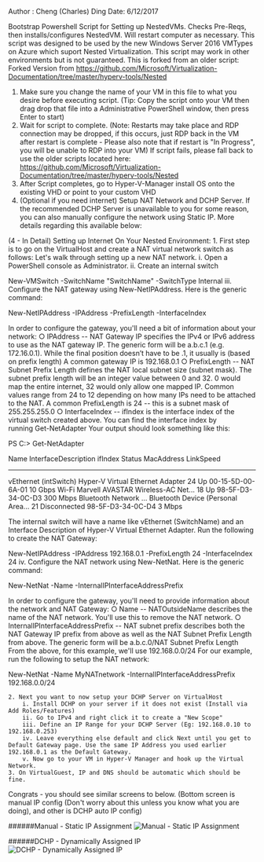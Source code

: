 Author     : Cheng (Charles) Ding
Date: 6/12/2017

Bootstrap Powershell Script for Setting up NestedVMs. Checks Pre-Reqs, then installs/configures NestedVM. Will restart computer as necessary. This script was designed to be used by the new Windows Server 2016 VMTypes on Azure which suport Nested Virtualization. This script may work in other environments but is not guaranteed. This is forked from an older script: Forked Version from https://github.com/Microsoft/Virtualization-Documentation/tree/master/hyperv-tools/Nested

1) Make sure you change the name of your VM in this file to what you desire before executing script. (Tip: Copy the script onto your VM then drag drop that file into a Administrative PowerShell window, then press Enter to start)
2) Wait for script to complete. (Note: Restarts may take place and RDP connection may be dropped, if this occurs, just RDP back in the VM after restart is complete - Please also note that if restart is "In Progress", you will be unable to RDP into your VM) If script fails, please fall back to use the older scripts located here: https://github.com/Microsoft/Virtualization-Documentation/tree/master/hyperv-tools/Nested
3) After Script completes, go to Hyper-V-Manager install OS onto the existing VHD or point to your custom VHD 
4) (Optional if you need internet) Setup NAT Network and DCHP Server. If the recommended DCHP Server is unavailable to you for some reason, you can also manually configure the network using Static IP. More details regarding this available below:


(4 - In Detail) Setting up Internet On Your Nested Environment:
	1. First step is to go on the VirtualHost and create a NAT virtual network switch as follows:
	Let's walk through setting up a new NAT network.
		i. Open a PowerShell console as Administrator.
		ii. Create an internal switch

New-VMSwitch -SwitchName "SwitchName" -SwitchType Internal
		iii. Configure the NAT gateway using New-NetIPAddress.
Here is the generic command:

New-NetIPAddress -IPAddress <NAT Gateway IP> -PrefixLength <NAT Subnet Prefix Length> -InterfaceIndex <ifIndex>

In order to configure the gateway, you'll need a bit of information about your network:
			○ IPAddress -- NAT Gateway IP specifies the IPv4 or IPv6 address to use as the NAT gateway IP.
The generic form will be a.b.c.1 (e.g. 172.16.0.1). While the final position doesn’t have to be .1, it usually is (based on prefix length)
A common gateway IP is 192.168.0.1
			○ PrefixLength -- NAT Subnet Prefix Length defines the NAT local subnet size (subnet mask). The subnet prefix length will be an integer value between 0 and 32.
0 would map the entire internet, 32 would only allow one mapped IP. Common values range from 24 to 12 depending on how many IPs need to be attached to the NAT.
A common PrefixLength is 24 -- this is a subnet mask of 255.255.255.0
			○ InterfaceIndex -- ifIndex is the interface index of the virtual switch created above.
You can find the interface index by running Get-NetAdapter
Your output should look something like this:

PS C:\> Get-NetAdapter

Name                  InterfaceDescription               ifIndex Status       MacAddress           LinkSpeed
----                  --------------------               ------- ------       ----------           ---------
vEthernet (intSwitch) Hyper-V Virtual Ethernet Adapter        24 Up           00-15-5D-00-6A-01      10 Gbps
Wi-Fi                 Marvell AVASTAR Wireless-AC Net...      18 Up           98-5F-D3-34-0C-D3     300 Mbps
Bluetooth Network ... Bluetooth Device (Personal Area...      21 Disconnected 98-5F-D3-34-0C-D4       3 Mbps

The internal switch will have a name like vEthernet (SwitchName) and an Interface Description of Hyper-V Virtual Ethernet Adapter.
Run the following to create the NAT Gateway:

New-NetIPAddress -IPAddress 192.168.0.1 -PrefixLength 24 -InterfaceIndex 24
		iv. Configure the NAT network using New-NetNat.
Here is the generic command:

New-NetNat -Name <NATOutsideName> -InternalIPInterfaceAddressPrefix <NAT subnet prefix>

In order to configure the gateway, you'll need to provide information about the network and NAT Gateway:
			○ Name -- NATOutsideName describes the name of the NAT network. You'll use this to remove the NAT network.
			○ InternalIPInterfaceAddressPrefix -- NAT subnet prefix describes both the NAT Gateway IP prefix from above as well as the NAT Subnet Prefix Length from above.
The generic form will be a.b.c.0/NAT Subnet Prefix Length
From the above, for this example, we'll use 192.168.0.0/24
For our example, run the following to setup the NAT network:

New-NetNat -Name MyNATnetwork -InternalIPInterfaceAddressPrefix 192.168.0.0/24
	
	2. Next you want to now setup your DCHP Server on VirtualHost
		i. Install DCHP on your server if it does not exist (Install via Add Roles/Features)
		ii. Go to IPv4 and right click it to create a "New Scope"
		iii. Define an IP Range for your DCHP Server (Eg: 192.168.0.10 to 192.168.0.253)
		iv. Leave everything else default and click Next until you get to Default Gateway page. Use the same IP Address you used earlier 192.168.0.1 as the Default Gateway.
		v. Now go to your VM in Hyper-V Manager and hook up the Virtual Network.
	3. On VirtualGuest, IP and DNS should be automatic which should be fine.
Congrats - you should see similar screens to below. (Bottom screen is manual IP config (Don't worry about this unless you know what you are doing), and other is DCHP auto IP config)

######Manual - Static IP Assignment
![Manual - Static IP Assignment](https://github.com/charlieding/Virtualization-Documentation/blob/live/hyperv-tools/Nested/Screenshot%20Examples/StaticIPAssignments.PNG)

######DCHP - Dynamically Assigned IP
![DCHP - Dynamically Assigned IP](https://github.com/charlieding/Virtualization-Documentation/blob/live/hyperv-tools/Nested/Screenshot%20Examples/DCHPAssignedIPNAT.PNG)
